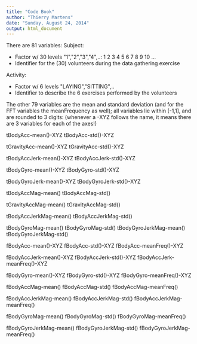 ```yaml
---
title: "Code Book"
author: "Thierry Martens"
date: "Sunday, August 24, 2014"
output: html_document
---
```


There are 81 variables:
Subject: 
 - Factor w/ 30 levels "1","2","3","4",..: 1 2 3 4 5 6 7 8 9 10 ...
 - Identifier for the (30) volunteers during the data gathering exercise
 
Activity: 
 - Factor w/ 6 levels "LAYING","SITTING",..
 - Identifier to describe the 6 exercises performed by the volunteers
 
The other 79 variables are the mean and standard deviation (and for the FFT variables the meanFrequency as well);
all variables lie within [-1,1], and are rounded to 3 digits:
(whenever a -XYZ follows the name, it means there are 3 variables for each of the axes!)

tBodyAcc-mean()-XYZ
tBodyAcc-std()-XYZ

tGravityAcc-mean()-XYZ
tGravityAcc-std()-XYZ

tBodyAccJerk-mean()-XYZ
tBodyAccJerk-std()-XYZ

tBodyGyro-mean()-XYZ
tBodyGyro-std()-XYZ

tBodyGyroJerk-mean()-XYZ
tBodyGyroJerk-std()-XYZ

tBodyAccMag-mean()
tBodyAccMag-std()

tGravityAccMag-mean()
tGravityAccMag-std() 

tBodyAccJerkMag-mean() 
tBodyAccJerkMag-std()

tBodyGyroMag-mean()
tBodyGyroMag-std()
tBodyGyroJerkMag-mean()
tBodyGyroJerkMag-std()

fBodyAcc-mean()-XYZ
fBodyAcc-std()-XYZ
fBodyAcc-meanFreq()-XYZ

fBodyAccJerk-mean()-XYZ
fBodyAccJerk-std()-XYZ
fBodyAccJerk-meanFreq()-XYZ

fBodyGyro-mean()-XYZ
fBodyGyro-std()-XYZ
fBodyGyro-meanFreq()-XYZ

fBodyAccMag-mean()
fBodyAccMag-std()
fBodyAccMag-meanFreq()

fBodyAccJerkMag-mean()
fBodyAccJerkMag-std()
fBodyAccJerkMag-meanFreq()

fBodyGyroMag-mean()
fBodyGyroMag-std()
fBodyGyroMag-meanFreq()

fBodyGyroJerkMag-mean()
fBodyGyroJerkMag-std()
fBodyGyroJerkMag-meanFreq()

